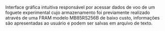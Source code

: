 
Interface gráfica intuitiva responsável por acessar dados de voo de um foguete experimental cujo armazenamento foi previamente realizado através de uma FRAM modelo MB85RS256B de baixo custo, informações são apresentadas ao usuário e podem ser salvas em arquivo de texto. 
